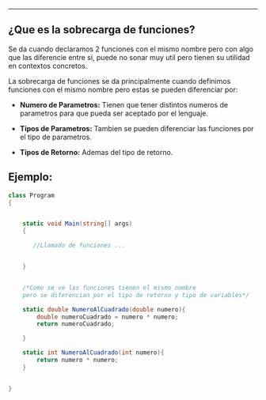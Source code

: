 
---
## ¿Que es la sobrecarga de funciones?
Se da cuando declaramos 2 funciones con el mismo nombre pero con algo que las diferencie entre si, puede no sonar muy util pero tienen su utilidad en contextos concretos. 

La sobrecarga de funciones se da principalmente cuando definimos funciones con el mismo nombre pero estas se pueden diferenciar por: 

- **Numero de Parametros:**
	 Tienen que tener distintos numeros de parametros para que pueda ser aceptado por el lenguaje.
	 
- **Tipos de Parametros:**
	 Tambien se pueden diferenciar las funciones por el tipo de parametros.
	 
- **Tipos de Retorno:**
	 Ademas del tipo de retorno. 


## Ejemplo:

```c#
class Program
{


    static void Main(string[] args)
    {

       //Llamado de funciones ...


    }


    /*Como se ve las funciones tienen el mismo nombre
    pero se diferencian por el tipo de retorno y tipo de variables*/

    static double NumeroAlCuadrado(double numero){
        double numeroCuadrado = numero * numero;
        return numeroCuadrado;

    }

    static int NumeroAlCuadrado(int numero){
        return numero * numero;
    }


}



```







